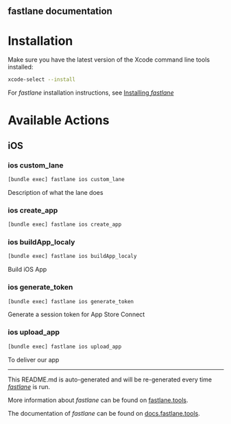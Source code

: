 fastlane documentation
----

# Installation

Make sure you have the latest version of the Xcode command line tools installed:

```sh
xcode-select --install
```

For _fastlane_ installation instructions, see [Installing _fastlane_](https://docs.fastlane.tools/#installing-fastlane)

# Available Actions

## iOS

### ios custom_lane

```sh
[bundle exec] fastlane ios custom_lane
```

Description of what the lane does

### ios create_app

```sh
[bundle exec] fastlane ios create_app
```



### ios buildApp_localy

```sh
[bundle exec] fastlane ios buildApp_localy
```

Build iOS App

### ios generate_token

```sh
[bundle exec] fastlane ios generate_token
```

Generate a session token for App Store Connect

### ios upload_app

```sh
[bundle exec] fastlane ios upload_app
```

To deliver our app

----

This README.md is auto-generated and will be re-generated every time [_fastlane_](https://fastlane.tools) is run.

More information about _fastlane_ can be found on [fastlane.tools](https://fastlane.tools).

The documentation of _fastlane_ can be found on [docs.fastlane.tools](https://docs.fastlane.tools).
